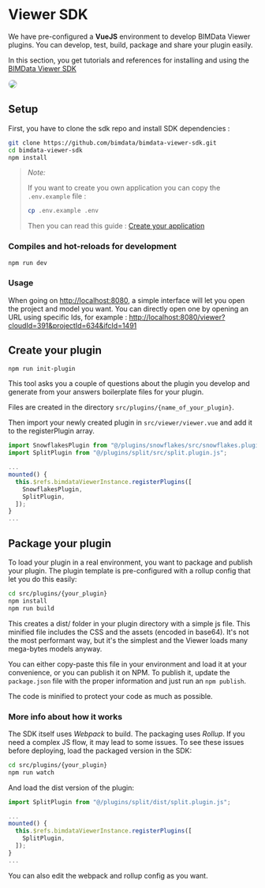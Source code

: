 # Viewer SDK



We have pre-configured a **VueJS** environment to develop BIMData Viewer plugins. You can develop, test, build, package and share your plugin easily. 

In this section, you get tutorials and references for installing and using the [BIMData Viewer SDK](https://github.com/bimdata/bimdata-viewer-sdk)

<img src="/assets/img/viewer/sdk-landing.jpg" style="max-width: 80%; border:1px solid lightgray; border-radius: 20px; ">

## Setup

First, you have to clone the sdk repo and install SDK dependencies :

```bash
git clone https://github.com/bimdata/bimdata-viewer-sdk.git
cd bimdata-viewer-sdk
npm install
```

> _Note:_
>
> If you want to create you own application you can copy the `.env.example` file :
>
> ```bash
> cp .env.example .env
> ```
>
> Then you can read this guide : [Create your application](https://developers.bimdata.io/api/guides/application.html#which-app-will-you-create)


### Compiles and hot-reloads for development

```bash
npm run dev
```

### Usage

When going on [http://localhost:8080](http://localhost:8080), a simple interface will let you open the project and model you want.
You can directly open one by opening an URL using specific Ids, for example : [http://localhost:8080/viewer?cloudId=391&projectId=634&ifcId=1491](http://localhost:8080/viewer?cloudId=391&projectId=634&ifcId=1491)

## Create your plugin

```bash
npm run init-plugin
```

This tool asks you a couple of questions about the plugin you develop and generate from your answers boilerplate files for your plugin.

Files are created in the directory `src/plugins/{name_of_your_plugin}`.

Then import your newly created plugin in `src/viewer/viewer.vue` and add it to the registerPlugin array.

```javascript
import SnowflakesPlugin from "@/plugins/snowflakes/src/snowflakes.plugin.js";
import SplitPlugin from "@/plugins/split/src/split.plugin.js";

...
mounted() {
  this.$refs.bimdataViewerInstance.registerPlugins([
    SnowflakesPlugin,
    SplitPlugin,
  ]);
}
...
```

## Package your plugin

To load your plugin in a real environment, you want to package and publish your plugin.
The plugin template is pre-configured with a rollup config that let you do this easily:

```bash
cd src/plugins/{your_plugin}
npm install
npm run build
```

This creates a dist/ folder in your plugin directory with a simple js file. This minified file includes the CSS and the assets (encoded in base64). It's not the most performant way, but it's the simplest and the Viewer loads many mega-bytes models anyway.

You can either copy-paste this file in your environment and load it at your convenience, or you can publish it on NPM.
To publish it, update the `package.json` file with the proper information and just run an `npm publish`.

The code is minified to protect your code as much as possible.

### More info about how it works

The SDK itself uses _Webpack_ to build. The packaging uses _Rollup_. If you need a complex JS flow, it may lead to some issues.
To see these issues before deploying, load the packaged version in the SDK:

```bash
cd src/plugins/{your_plugin}
npm run watch
```

And load the dist version of the plugin:

```js
import SplitPlugin from "@/plugins/split/dist/split.plugin.js";

...
mounted() {
  this.$refs.bimdataViewerInstance.registerPlugins([
    SplitPlugin,
  ]);
}
...
```

You can also edit the webpack and rollup config as you want.
